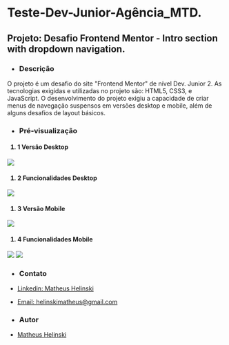 # Teste-Dev-Junior-Agência_MTD.

<h2>Projeto: Desafio Frontend Mentor - Intro section with dropdown navigation.</h2>

<h3><ul><li>Descrição</li></ul></h3>
<p>
  O projeto é um desafio do site "Frontend Mentor" de nível Dev. Junior 2.
  As tecnologias exigidas e utilizadas no projeto são: HTML5, CSS3, e JavaScript.
  O desenvolvimento do projeto exigiu a capacidade de criar menus de navegação suspensos em versões desktop e mobile, além de alguns desafios de layout básicos. 
</p>

<h3><ul><li>Pré-visualização</li></ul></h3>
<h4><ol><li>1 Versão Desktop</li></ol></h4>
<p>
  <img src="https://user-images.githubusercontent.com/100943965/165314133-79881361-bc06-4a3e-be60-17fe67c96dae.png">
</p>
<h4><ol><li>2 Funcionalidades Desktop</li></ol></h4>
<p>
  <img src="https://user-images.githubusercontent.com/100943965/165318320-eddaaa44-42ad-40f3-9ddf-6044e1f9a2e8.png">
</p>
<h4><ol><li>3 Versão Mobile</li></ol></h4>
<p>
  <img src="https://user-images.githubusercontent.com/100943965/165675176-ce27e567-1919-44f3-97b4-815532e017b7.png">

</p>
<h4><ol><li>4 Funcionalidades Mobile</li></ol></h4>
<p>
  <img src="https://user-images.githubusercontent.com/100943965/165674766-5812a656-38d9-41e6-bc21-ed0325479aab.png">
  <img src="https://user-images.githubusercontent.com/100943965/165674815-4e39b0e9-ba9b-4269-a1f8-267b15194126.png">
</p>

<h3><ul><li>Contato</li></ul></h3>
<p><ul><li><a target="_blank" href="https://www.linkedin.com/in/matheus-helinski-109047218/">Linkedin: Matheus Helinski</a></li></ul> <ul><li><a target="_blank" href="https://mail.google.com">Email: helinskimatheus@gmail.com</a></li></ul></p>

<h3><ul><li>Autor</li></ul></h3>
<p><ul><li><a target="_blank" href="https://github.com/helinskimatheus">Matheus Helinski</a></li></ul></p>
